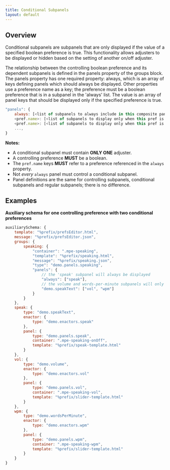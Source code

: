 ```yaml
---
title: Conditional Subpanels
layout: default
---
```


## Overview ##

Conditional subpanels are subpanels that are only displayed if the value of a specified boolean preference is true. This functionality allows adjusters to be displayed or hidden based on the setting of another on/off adjuster.

The relationship between the controlling boolean preference and its dependent subpanels is defined in the panels property of the groups block. The panels property has one required property: always, which is an array of keys defining panels which should always be displayed. Other properties use a preference name as a key; the preference must be a boolean preference that is in a subpanel in the 'always' list. The value is an array of panel keys that should be displayed only if the specified preference is true.

```javascript
"panels": {
    always: [<list of subpanels to always include in this composite panel; must contain at least one>], // required
    <pref.name>: [<list of subpanels to display only when this pref is on>], // optional
    <pref.name>: [<list of subpanels to display only when this pref is on>],
    ...,
}
```

**Notes:**

* A conditional subpanel must contain **ONLY ONE** adjuster.
* A controlling preference **MUST** be a boolean.
* The `pref.name` keys **MUST** refer to a preference referenced in the `always` property.
* Not _every_ `always` panel must control a conditional subpanel.
* Panel definitions are the same for controlling subpanels, conditional subpanels and regular subpanels; there is no difference.

## Examples ##

__Auxiliary schema for one controlling preference with two conditional preferences__
```javascript
auxiliarySchema: {
    template: "%prefix/prefsEditor.html",
    message: "%prefix/prefsEditor.json",
    groups: {
        speaking: {
            "container": ".mpe-speaking",
            "template": "%prefix/speaking.html",
            "message": "%prefix/speaking.json",
            "type": "demo.panels.speaking",
            "panels": {
                // the 'speak' subpanel will always be displayed
                "always": ["speak"],
                // the volume and words-per-minute subpanels will only display when 'speak' is true
                "demo.speakText": ["vol", "wpm"]
            }
        }
    },
    speak: {
        type: "demo.speakText",
        enactor: {
            type: "demo.enactors.speak"
        },
        panel: {
            type: "demo.panels.speak",
            container: ".mpe-speaking-onOff",
            template: "%prefix/speak-template.html"
        }
    },
    vol: {
        type: "demo.volume",
        enactor: {
            type: "demo.enactors.vol"
        },
        panel: {
            type: "demo.panels.vol",
            container: ".mpe-speaking-vol",
            template: "%prefix/slider-template.html"
        }
    },
    wpm: {
        type: "demo.wordsPerMinute",
        enactor: {
            type: "demo.enactors.wpm"
        },
        panel: {
            type: "demo.panels.wpm",
            container: ".mpe-speaking-wpm",
            template: "%prefix/slider-template.html"
        }
    }
}
```
